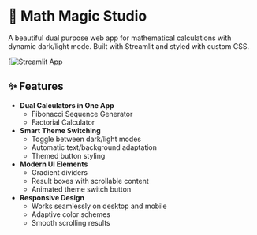 # 🧮 Math Magic Studio

A beautiful dual purpose web app for mathematical calculations with dynamic dark/light mode. Built with Streamlit and styled with custom CSS.

[![Streamlit App](https://fibonacci-factorial.streamlit.app/)

## ✨ Features

- **Dual Calculators in One App**
  - Fibonacci Sequence Generator
  - Factorial Calculator
- **Smart Theme Switching**
  - Toggle between dark/light modes
  - Automatic text/background adaptation
  - Themed button styling
- **Modern UI Elements**
  - Gradient dividers
  - Result boxes with scrollable content
  - Animated theme switch button
- **Responsive Design**
  - Works seamlessly on desktop and mobile
  - Adaptive color schemes
  - Smooth scrolling results
